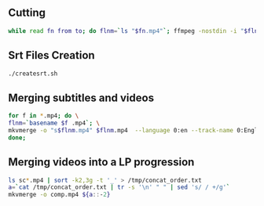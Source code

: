 ## Cutting
```bash
while read fn from to; do flnm=`ls "$fn.mp4"`; ffmpeg -nostdin -i "$flnm" -vcodec copy -acodec copy -ss "$from" -to $to "c$fn.mp4"; done < cuts.txt
```

## Srt Files Creation

```bash
./createsrt.sh
```

## Merging subtitles and videos

```bash
for f in *.mp4; do \
flnm=`basename $f .mp4`; \
mkvmerge -o "s$flnm.mp4" $flnm.mp4  --language 0:en --track-name 0:English "$flnm.srt"; \
done;
```

## Merging videos into a LP progression

```bash
ls sc*.mp4 | sort -k2,3g -t '_' > /tmp/concat_order.txt
a=`cat /tmp/concat_order.txt | tr -s '\n' " " | sed 's/ / +/g'`
mkvmerge -o comp.mp4 ${a::-2}
```
